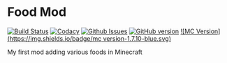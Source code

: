 # Food Mod

[![Build Status](https://travis-ci.org/firecrafty/FoodMod.svg?branch=develop)](https://travis-ci.org/firecrafty/FoodMod)
[![Codacy](https://img.shields.io/codacy/9d85640a67bf44a1b9a6e2499412c3a2.svg)](https://www.codacy.com/app/bluer2288/FoodMod)
[![Github Issues](http://githubbadges.herokuapp.com/firecrafty/FoodMod/issues.svg)](https://github.com/firecrafty/FoodMod/issues)
[![GitHub version](https://badge.fury.io/gh/firecrafty%2FFoodMod.svg)](https://badge.fury.io/gh/firecrafty%2FFoodMod)
[![MC Version](https://img.shields.io/badge/mc version-1.7.10-blue.svg)]()

My first mod adding various foods in Minecraft
